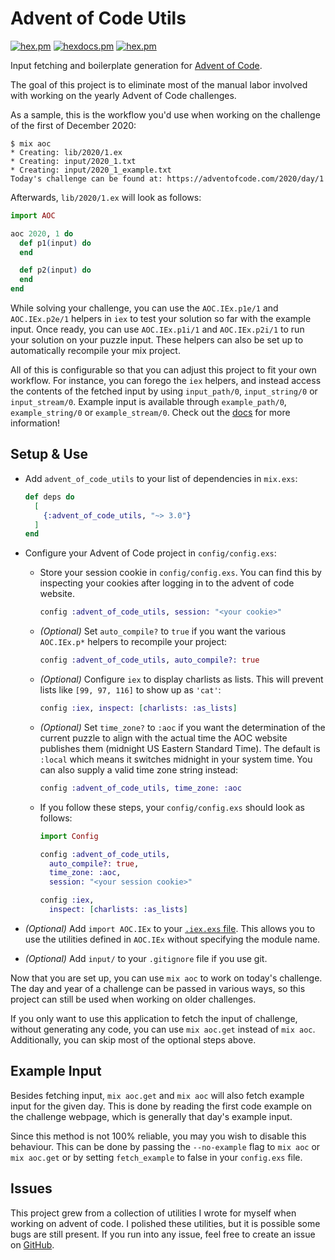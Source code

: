 # Advent of Code Utils

[![hex.pm](https://img.shields.io/hexpm/v/advent_of_code_utils.svg)](https://hex.pm/packages/advent_of_code_utils)
[![hexdocs.pm](https://img.shields.io/badge/hex-docs-lightgreen.svg)](https://hexdocs.pm/advent_of_code_utils/)
[![hex.pm](https://img.shields.io/hexpm/l/advent_of_code_utils.svg)](https://hex.pm/packages/advent_of_code_utils)

Input fetching and boilerplate generation for [Advent of Code](https://adventofcode.com/).

The goal of this project is to eliminate most of the manual labor involved with
working on the yearly Advent of Code challenges.

As a sample, this is the workflow you'd use when working on the challenge of the
first of December 2020:

```
$ mix aoc
* Creating: lib/2020/1.ex
* Creating: input/2020_1.txt
* Creating: input/2020_1_example.txt
Today's challenge can be found at: https://adventofcode.com/2020/day/1
```

Afterwards, `lib/2020/1.ex` will look as follows:

```elixir
import AOC

aoc 2020, 1 do
  def p1(input) do
  end

  def p2(input) do
  end
end
```

While solving your challenge, you can use the `AOC.IEx.p1e/1` and
`AOC.IEx.p2e/1` helpers in `iex` to test your solution so far with the example
input. Once ready, you can use `AOC.IEx.p1i/1` and `AOC.IEx.p2i/1` to run your
solution on your puzzle input. These helpers can also be set up to
automatically recompile your mix project.

All of this is configurable so that you can adjust this project to fit your own
workflow. For instance, you can forego the `iex` helpers, and instead access
the contents of the fetched input by using `input_path/0`, `input_string/0` or
`input_stream/0`. Example input is available through `example_path/0`,
`example_string/0` or `example_stream/0`.
Check out the [docs](https://hexdocs.pm/advent_of_code_utils/) for
more information!

## Setup & Use

- Add `advent_of_code_utils` to your list of dependencies in `mix.exs`:
  ```elixir
  def deps do
    [
      {:advent_of_code_utils, "~> 3.0"}
    ]
  end
  ```

- Configure your Advent of Code project in `config/config.exs`:

  - Store your session cookie in `config/config.exs`. You can find this by
    inspecting your cookies after logging in to the advent of code website.

    ```elixir
    config :advent_of_code_utils, session: "<your cookie>"
    ```

  - _(Optional)_ Set `auto_compile?` to `true` if you want the various `AOC.IEx.p*` helpers
    to recompile your project:

    ```elixir
    config :advent_of_code_utils, auto_compile?: true
    ```

  - _(Optional)_ Configure `iex` to display charlists as lists. This will prevent lists like
    `[99, 97, 116]` to show up as `'cat'`:

    ```elixir
    config :iex, inspect: [charlists: :as_lists]
    ```

  - _(Optional)_ Set `time_zone?` to `:aoc` if you want the determination of the current
    puzzle to align with the actual time the AOC website publishes them (midnight US Eastern
    Standard Time). The default is `:local` which means it switches midnight in your system
    time. You can also supply a valid time zone string instead:

    ```elixir
    config :advent_of_code_utils, time_zone: :aoc
    ```

  - If you follow these steps, your `config/config.exs` should look as follows:

    ```elixir
    import Config

    config :advent_of_code_utils,
      auto_compile?: true,
      time_zone: :aoc,
      session: "<your session cookie>"

    config :iex,
      inspect: [charlists: :as_lists]
    ```

- _(Optional)_ Add `import AOC.IEx` to your
  [`.iex.exs` file](https://hexdocs.pm/iex/IEx.html#module-the-iex-exs-file).
  This allows you to use the utilities defined in `AOC.IEx` without
  specifying the module name.

- _(Optional)_ Add `input/` to your `.gitignore` file if you use git.

Now that you are set up, you can use `mix aoc` to work on today's challenge.
The day and year of a challenge can be passed in various ways, so this project
can still be used when working on older challenges.

If you only want to use this application to fetch the input of  challenge,
without generating any code, you can use `mix aoc.get` instead of `mix aoc`.
Additionally, you can skip most of the optional steps above.

## Example Input

Besides fetching input, `mix aoc.get` and `mix aoc` will also fetch example
input for the given day.  This is done by reading the first code example on the
challenge webpage, which is generally that day's example input.

Since this method is not 100% reliable, you may you wish to disable this
behaviour. This can be done by passing the `--no-example` flag to `mix aoc` or
`mix aoc.get` or by setting `fetch_example` to false in your `config.exs` file.

## Issues

This project grew from a collection of utilities I wrote for myself when working
on advent of code.
I polished these utilities, but it is possible some bugs are still present.
If you run into any issue, feel free to create an issue on
[GitHub](https://github.com/mathsaey/advent_of_code_utils).

